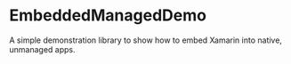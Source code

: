 # EmbeddedManagedDemo

A simple demonstration library to show how to embed Xamarin into native, unmanaged apps.
